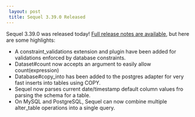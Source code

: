 ```yaml
---
 layout: post
 title: Sequel 3.39.0 Released
---
```


Sequel 3.39.0 was released today!  <a href="/rdoc/files/doc/release_notes/3_39_0_txt.html">Full release notes are available</a>, but here are some highlights:

* A constraint_validations extension and plugin have been added for validations enforced by database constraints.
* Dataset#count now accepts an argument to easily allow count(expression)
* Database#copy_into has been added to the postgres adapter for very fast inserts into tables using COPY.
* Sequel now parses current date/timestamp default column values fro parsing the schema for a table.
* On MySQL and PostgreSQL, Sequel can now combine multiple alter_table operations into a single query.
